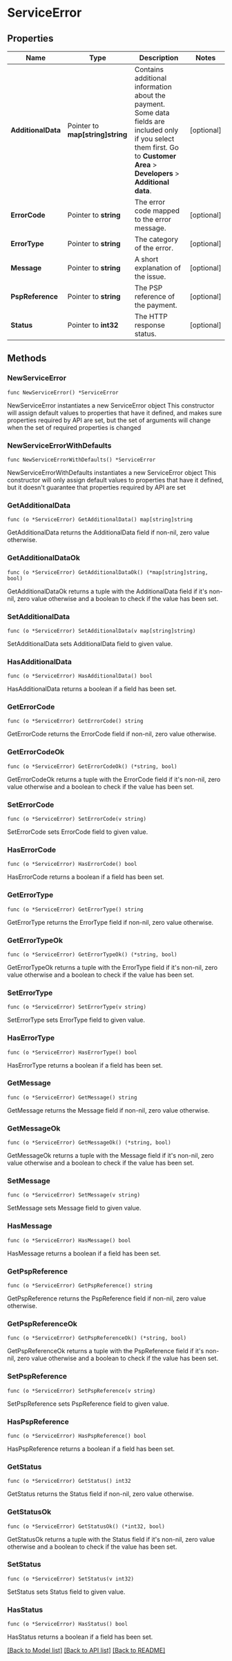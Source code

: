 # ServiceError

## Properties

Name | Type | Description | Notes
------------ | ------------- | ------------- | -------------
**AdditionalData** | Pointer to **map[string]string** | Contains additional information about the payment. Some data fields are included only if you select them first. Go to **Customer Area** &gt; **Developers** &gt; **Additional data**. | [optional] 
**ErrorCode** | Pointer to **string** | The error code mapped to the error message. | [optional] 
**ErrorType** | Pointer to **string** | The category of the error. | [optional] 
**Message** | Pointer to **string** | A short explanation of the issue. | [optional] 
**PspReference** | Pointer to **string** | The PSP reference of the payment. | [optional] 
**Status** | Pointer to **int32** | The HTTP response status. | [optional] 

## Methods

### NewServiceError

`func NewServiceError() *ServiceError`

NewServiceError instantiates a new ServiceError object
This constructor will assign default values to properties that have it defined,
and makes sure properties required by API are set, but the set of arguments
will change when the set of required properties is changed

### NewServiceErrorWithDefaults

`func NewServiceErrorWithDefaults() *ServiceError`

NewServiceErrorWithDefaults instantiates a new ServiceError object
This constructor will only assign default values to properties that have it defined,
but it doesn't guarantee that properties required by API are set

### GetAdditionalData

`func (o *ServiceError) GetAdditionalData() map[string]string`

GetAdditionalData returns the AdditionalData field if non-nil, zero value otherwise.

### GetAdditionalDataOk

`func (o *ServiceError) GetAdditionalDataOk() (*map[string]string, bool)`

GetAdditionalDataOk returns a tuple with the AdditionalData field if it's non-nil, zero value otherwise
and a boolean to check if the value has been set.

### SetAdditionalData

`func (o *ServiceError) SetAdditionalData(v map[string]string)`

SetAdditionalData sets AdditionalData field to given value.

### HasAdditionalData

`func (o *ServiceError) HasAdditionalData() bool`

HasAdditionalData returns a boolean if a field has been set.

### GetErrorCode

`func (o *ServiceError) GetErrorCode() string`

GetErrorCode returns the ErrorCode field if non-nil, zero value otherwise.

### GetErrorCodeOk

`func (o *ServiceError) GetErrorCodeOk() (*string, bool)`

GetErrorCodeOk returns a tuple with the ErrorCode field if it's non-nil, zero value otherwise
and a boolean to check if the value has been set.

### SetErrorCode

`func (o *ServiceError) SetErrorCode(v string)`

SetErrorCode sets ErrorCode field to given value.

### HasErrorCode

`func (o *ServiceError) HasErrorCode() bool`

HasErrorCode returns a boolean if a field has been set.

### GetErrorType

`func (o *ServiceError) GetErrorType() string`

GetErrorType returns the ErrorType field if non-nil, zero value otherwise.

### GetErrorTypeOk

`func (o *ServiceError) GetErrorTypeOk() (*string, bool)`

GetErrorTypeOk returns a tuple with the ErrorType field if it's non-nil, zero value otherwise
and a boolean to check if the value has been set.

### SetErrorType

`func (o *ServiceError) SetErrorType(v string)`

SetErrorType sets ErrorType field to given value.

### HasErrorType

`func (o *ServiceError) HasErrorType() bool`

HasErrorType returns a boolean if a field has been set.

### GetMessage

`func (o *ServiceError) GetMessage() string`

GetMessage returns the Message field if non-nil, zero value otherwise.

### GetMessageOk

`func (o *ServiceError) GetMessageOk() (*string, bool)`

GetMessageOk returns a tuple with the Message field if it's non-nil, zero value otherwise
and a boolean to check if the value has been set.

### SetMessage

`func (o *ServiceError) SetMessage(v string)`

SetMessage sets Message field to given value.

### HasMessage

`func (o *ServiceError) HasMessage() bool`

HasMessage returns a boolean if a field has been set.

### GetPspReference

`func (o *ServiceError) GetPspReference() string`

GetPspReference returns the PspReference field if non-nil, zero value otherwise.

### GetPspReferenceOk

`func (o *ServiceError) GetPspReferenceOk() (*string, bool)`

GetPspReferenceOk returns a tuple with the PspReference field if it's non-nil, zero value otherwise
and a boolean to check if the value has been set.

### SetPspReference

`func (o *ServiceError) SetPspReference(v string)`

SetPspReference sets PspReference field to given value.

### HasPspReference

`func (o *ServiceError) HasPspReference() bool`

HasPspReference returns a boolean if a field has been set.

### GetStatus

`func (o *ServiceError) GetStatus() int32`

GetStatus returns the Status field if non-nil, zero value otherwise.

### GetStatusOk

`func (o *ServiceError) GetStatusOk() (*int32, bool)`

GetStatusOk returns a tuple with the Status field if it's non-nil, zero value otherwise
and a boolean to check if the value has been set.

### SetStatus

`func (o *ServiceError) SetStatus(v int32)`

SetStatus sets Status field to given value.

### HasStatus

`func (o *ServiceError) HasStatus() bool`

HasStatus returns a boolean if a field has been set.


[[Back to Model list]](../README.md#documentation-for-models) [[Back to API list]](../README.md#documentation-for-api-endpoints) [[Back to README]](../README.md)


